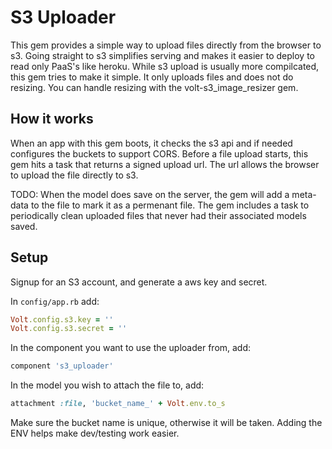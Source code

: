 # S3 Uploader

This gem provides a simple way to upload files directly from the browser to s3.  Going straight to s3 simplifies serving and makes it easier to deploy to read only PaaS's like heroku.  While s3 upload is usually more compilcated, this gem tries to make it simple.  It only uploads files and does not do resizing.  You can handle resizing with the volt-s3_image_resizer gem.

## How it works

When an app with this gem boots, it checks the s3 api and if needed configures the buckets to support CORS.  Before a file upload starts, this gem hits a task that returns a signed upload url.  The url allows the browser to upload the file directly to s3.


TODO:
When the model does save on the server, the gem will add a meta-data to the file to mark it as a permenant file.  The gem includes a task to periodically clean uploaded files that never had their associated models saved.

## Setup

Signup for an S3 account, and generate a aws key and secret.

In ```config/app.rb``` add:

```ruby
Volt.config.s3.key = ''
Volt.config.s3.secret = ''
```

In the component you want to use the uploader from, add:

```ruby
component 's3_uploader'
```

In the model you wish to attach the file to, add:

```ruby
attachment :file, 'bucket_name_' + Volt.env.to_s
```

Make sure the bucket name is unique, otherwise it will be taken.  Adding the ENV helps make dev/testing work easier.